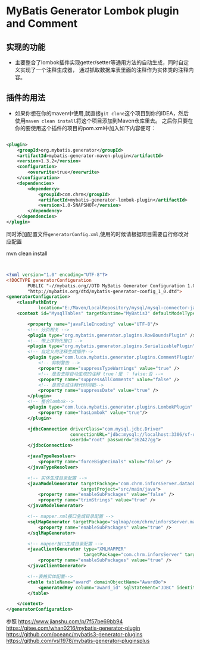# MyBatis Generator Lombok plugin and Comment

## 实现的功能

- 主要整合了lombok插件实现getter/setter等通用方法的自动生成，同时自定义实现了一个注释生成器，
通过抓取数据库表里面的注释作为实体类的注释内容。

## 插件的用法

- 如果你想在你的maven中使用,就直接`git clone`这个项目到你的IDEA，然后使用`maven clean install`将这个项目添加到Maven仓库里去。
之后你只要在你的要使用这个插件的项目的pom.xml中加入如下内容便可：

```xml

<plugin>
    <groupId>org.mybatis.generator</groupId>
    <artifactId>mybatis-generator-maven-plugin</artifactId>
    <version>1.3.2</version>
    <configuration>
        <overwrite>true</overwrite>
    </configuration>
    <dependencies>
        <dependency>
            <groupId>com.chrm</groupId>
            <artifactId>mybatis-generator-lombok-plugin</artifactId>
            <version>1.0-SNAPSHOT</version>
        </dependency>
    </dependencies>
</plugin>

```

同时添加配置文件`generatorConfig.xml`,使用的时候请根据项目需要自行修改对应配置

mvn clean install

```xml


<?xml version="1.0" encoding="UTF-8"?>
<!DOCTYPE generatorConfiguration
		PUBLIC "-//mybatis.org//DTD MyBatis Generator Configuration 1.0//EN"
		"http://mybatis.org/dtd/mybatis-generator-config_1_0.dtd">
<generatorConfiguration>
	<classPathEntry
			location="E:/Maven/LocalRepository/mysql/mysql-connector-java/5.1.34/mysql-connector-java-5.1.34.jar" />
	<context id="MysqlTables" targetRuntime="MyBatis3" defaultModelType="flat">

		<property name="javaFileEncoding" value="UTF-8"/>
		<!-- 分页相关 -->
		<plugin type="org.mybatis.generator.plugins.RowBoundsPlugin" />
		<!-- 带上序列化接口 -->
		<plugin type="org.mybatis.generator.plugins.SerializablePlugin" />
		<!-- 自定义的注释生成插件-->
		<plugin type="com.luca.mybatis.generator.plugins.CommentPlugin">
			<!-- 抑制警告 -->
			<property name="suppressTypeWarnings" value="true" />
			<!-- 是否去除自动生成的注释 true：是 ： false:否 -->
			<property name="suppressAllComments" value="false" />
			<!-- 是否生成注释代时间戳-->
			<property name="suppressDate" value="true" />
		</plugin>
		<!-- 整合lombok-->
		<plugin type="com.luca.mybatis.generator.plugins.LombokPlugin" >
			<property name="hasLombok" value="true"/>
		</plugin>

		<jdbcConnection driverClass="com.mysql.jdbc.Driver"
						connectionURL="jdbc:mysql://localhost:3306/sf-quiz?useUnicode=true&amp;characterEncoding=UTF-8"
						userId="root" password="362427gg">
		</jdbcConnection>

		<javaTypeResolver>
			<property name="forceBigDecimals" value="false" />
		</javaTypeResolver>

		<!-- 实体生成目录配置 -->
		<javaModelGenerator targetPackage="com.chrm.inforsServer.dataobject"
							targetProject="src/main/java">
			<property name="enableSubPackages" value="false" />
			<property name="trimStrings" value="true" />
		</javaModelGenerator>

		<!-- mapper.xml接口生成目录配置 -->
		<sqlMapGenerator targetPackage="sqlmap/com/chrm/inforsServer.mapper" targetProject="src/main/resources">
			<property name="enableSubPackages" value="true" />
		</sqlMapGenerator>

		<!-- mapper接口生成目录配置 -->
		<javaClientGenerator type="XMLMAPPER"
							 targetPackage="com.chrm.inforsServer" targetProject="src/main/java">
			<property name="enableSubPackages" value="true" />
		</javaClientGenerator>

		<!--表格实体配置-->
		<table tableName="award" domainObjectName="AwardDo">
			<generatedKey column="award_id" sqlStatement="JDBC" identity="true" />
		</table>

	</context>
</generatorConfiguration>
```

参照 https://www.jianshu.com/p/7f57be69bb94
    https://gitee.com/whan0216/mybatis-generator-plugin
    https://github.com/oceanc/mybatis3-generator-plugins
    https://github.com/vsl1978/mybatis-generator-pluginsplus
    



